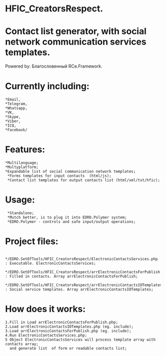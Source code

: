 # HFIC_CreatorsRespect.  
# Contact list generator, with social network communication services templates.
Powered by: Благословенный RCe.Framework.

# Currently including:
    *Email, 
    *Telegram,
    *Whatsapp,
    *VK,
    *Skype,
    *Viber,
    *ICQ,
    *Facebook/

# Features:
    *Multilanguage;
    *Multyplatform;
    *Expandable list of social communication network templates;
     *Forms templates for input contacts  (html/js);
     *Contact list templates for output contacts list (html/xml/txt/hfic);
     
# Usage:
     *Standalone;
     *Mutch better, is to plug it into EDRO.Polymer system;
     *EDRO.Polymer - controls and safe input/output operations;
     
# Project files:
      */EDRO.SetOfTools/HFIC_CreatorsRespect/ElectronicContactsServices.php : Executable. ElectronicContactsServices;
      */EDRO.SetOfTools/HFIC_CreatorsRespect/arrElectronicContactsForPublish.php : Filled in contacts. Array arrElectronicContactsForPublish;
      */EDRO.SetOfTools/HFIC_CreatorsRespect/arrElectronicContactsIOTemplates.php  : Social service templates. Array arrElectronicContactsIOTemplates;
    
# How does it works:
    1.Fill in Load arrElectronicContactsForPublish.php;
    2.Load arrElectronicContactsIOTemplates.php (eg. include);
    3.Load arrElectronicContactsForPublish.php (eg. include);
    4.Run ElectronicContactsServices.php;
    5 Object ElectronicContactsServices will process template array with contacts array;
      and generate list  of form or readable contacts list;
    

